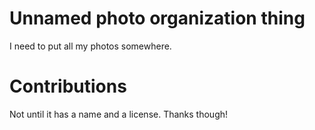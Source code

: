 # Unnamed photo organization thing

I need to put all my photos somewhere.

# Contributions

Not until it has a name and a license.  Thanks though!

